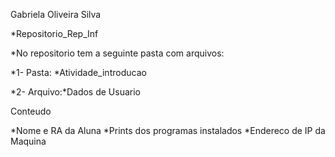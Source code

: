 Gabriela Oliveira Silva

*Repositorio_Rep_Inf

*No repositorio tem a seguinte pasta com arquivos:

*1- Pasta: *Atividade_introducao

*2- Arquivo:*Dados de Usuario

Conteudo

*Nome e RA da Aluna
*Prints dos programas instalados
*Endereco de IP da Maquina